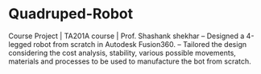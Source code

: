 # Quadruped-Robot
Course Project | TA201A course | Prof. Shashank shekhar
– Designed a 4-legged robot from scratch in Autodesk Fusion360.
– Tailored the design considering the cost analysis, stability, various possible movements, materials and processes to be used
to manufacture the bot from scratch.

